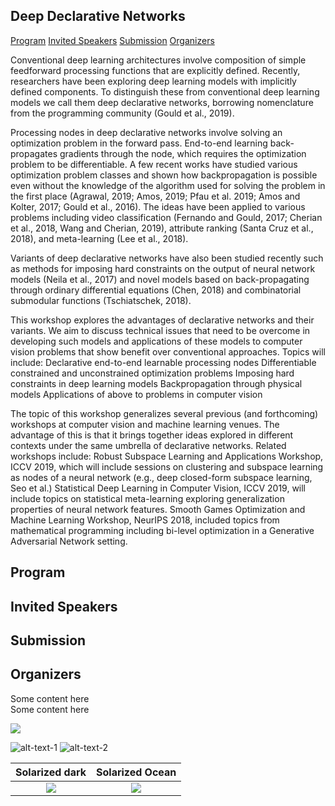 ## Deep Declarative Networks


[Program](#program)
[Invited Speakers](#invited-speakers)
[Submission](#submission)
[Organizers](#organizers)

Conventional deep learning architectures involve composition of simple feedforward processing functions that are explicitly defined. Recently, researchers have been exploring deep learning models with implicitly defined components. To distinguish these from conventional deep learning models we call them deep declarative networks, borrowing nomenclature from the programming community (Gould et al., 2019).

Processing nodes in deep declarative networks involve solving an optimization problem in the forward pass. End-to-end learning back-propagates gradients through the node, which requires the optimization problem to be differentiable. A few recent works have studied various optimization problem classes and shown how backpropagation is possible even without the knowledge of the algorithm used for solving the problem in the first place (Agrawal, 2019; Amos, 2019; Pfau et al. 2019; Amos and Kolter, 2017; Gould et al., 2016). The ideas have been applied to various problems including video classification (Fernando and Gould, 2017; Cherian et al., 2018, Wang and Cherian, 2019), attribute ranking (Santa Cruz et al., 2018), and meta-learning (Lee et al., 2018).

Variants of deep declarative networks have also been studied recently such as methods for imposing hard constraints on the output of neural network models (Neila et al., 2017) and novel models based on back-propagating through ordinary differential equations (Chen, 2018) and combinatorial submodular functions (Tschiatschek, 2018).

This workshop explores the advantages of declarative networks and their variants. We aim to discuss technical issues that need to be overcome in developing such models and applications of these models to computer vision problems that show benefit over conventional approaches. Topics will include:
Declarative end-to-end learnable processing nodes
Differentiable constrained and unconstrained optimization problems
Imposing hard constraints in deep learning models
Backpropagation through physical models
Applications of above to problems in computer vision

The topic of this workshop generalizes several previous (and forthcoming) workshops at computer vision and machine learning venues. The advantage of this is that it brings together ideas explored in different contexts under the same umbrella of declarative networks. Related workshops include:
Robust Subspace Learning and Applications Workshop, ICCV 2019, which will include sessions on clustering and subspace learning as nodes of a neural network (e.g., deep closed-form subspace learning, Seo et al.)
Statistical Deep Learning in Computer Vision, ICCV 2019, will include topics on statistical meta-learning exploring generalization properties of neural network features.
Smooth Games Optimization and Machine Learning Workshop, NeurIPS 2018, included topics from mathematical programming including bi-level optimization in a Generative Adversarial Network setting.

## Program

## Invited Speakers

## Submission

## Organizers

<div>Some content here</div>
<div>Some content here</div>

![](https://...Ocean.png)

![alt-text-1](image1.png "title-1") ![alt-text-2](image2.png "title-2")

Solarized dark             |  Solarized Ocean
:-------------------------:|:-------------------------:
![](https://...Dark.png)  |  ![](https://...Ocean.png)
